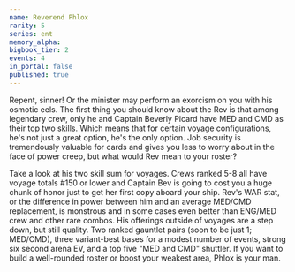 ```yaml
---
name: Reverend Phlox
rarity: 5
series: ent
memory_alpha:
bigbook_tier: 2
events: 4
in_portal: false
published: true
---
```


Repent, sinner! Or the minister may perform an exorcism on you with his osmotic eels. The first thing you should know about the Rev is that among legendary crew, only he and Captain Beverly Picard have MED and CMD as their top two skills. Which means that for certain voyage configurations, he's not just a great option, he's the only option. Job security is tremendously valuable for cards and gives you less to worry about in the face of power creep, but what would Rev mean to your roster?

Take a look at his two skill sum for voyages. Crews ranked 5-8 all have voyage totals #150 or lower and Captain Bev is going to cost you a huge chunk of honor just to get her first copy aboard your ship. Rev's WAR stat, or the difference in power between him and an average MED/CMD replacement, is monstrous and in some cases even better than ENG/MED crew and other rare combos. His offerings outside of voyages are a step down, but still quality. Two ranked gauntlet pairs (soon to be just 1; MED/CMD), three variant-best bases for a modest number of events, strong six second arena EV, and a top five "MED and CMD" shuttler. If you want to build a well-rounded roster or boost your weakest area, Phlox is your man.
